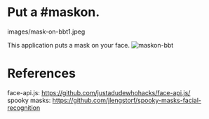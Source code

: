 # Put a #maskon.
images/mask-on-bbt1.jpeg

This application puts a mask on your face.
![maskon-bbt](https://raw.githubusercontent.com/jcheong0428/maskon/blob/master/images/mask-on-bbt1.jpeg)


# References
face-api.js: https://github.com/justadudewhohacks/face-api.js/  
spooky masks: https://github.com/jlengstorf/spooky-masks-facial-recognition
